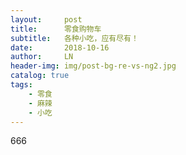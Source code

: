 ```yaml
---
layout:     post
title:      零食购物车
subtitle:   各种小吃，应有尽有！
date:       2018-10-16
author:     LN
header-img: img/post-bg-re-vs-ng2.jpg
catalog: true
tags:
    - 零食
    - 麻辣
    - 小吃
---
```



666


